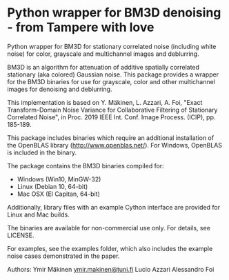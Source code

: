 # Python wrapper for BM3D denoising - from Tampere with love

Python wrapper for BM3D for stationary correlated noise (including white noise) for color,
grayscale and multichannel images and deblurring.

BM3D is an algorithm for attenuation of additive spatially correlated
stationary (aka colored) Gaussian noise. This package provides a wrapper
for the BM3D binaries for use for grayscale, color and other multichannel images
for denoising and deblurring.

This implementation is based on Y. Mäkinen, L. Azzari, A. Foi,
"Exact Transform-Domain Noise Variance for Collaborative Filtering of Stationary Correlated Noise",
in Proc. 2019 IEEE Int. Conf. Image Process. (ICIP), pp. 185-189.

This package includes binaries which require an additional
installation of the OpenBLAS library (http://www.openblas.net/).
For Windows, OpenBLAS is included in the binary.

The package contains the BM3D binaries compiled for:
- Windows (Win10, MinGW-32)
- Linux (Debian 10, 64-bit)
- Mac OSX (El Capitan, 64-bit)

Additionally, library files with an example Cython interface are provided for Linux and Mac builds.

The binaries are available for non-commercial use only. For details, see LICENSE.

For examples, see the examples folder, which also includes the example noise cases demonstrated in the paper.

Authors:
    Ymir Mäkinen   <ymir.makinen@tuni.fi>
    Lucio Azzari
    Alessandro Foi



